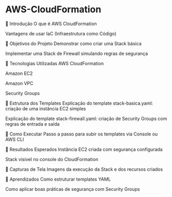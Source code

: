 # AWS-CloudFormation

🔹 Introdução
O que é AWS CloudFormation

Vantagens de usar IaC (Infraestrutura como Código)

🔹 Objetivos do Projeto
Demonstrar como criar uma Stack básica

Implementar uma Stack de Firewall simulando regras de segurança

🔹 Tecnologias Utilizadas
AWS CloudFormation

Amazon EC2

Amazon VPC

Security Groups


🔹 Estrutura dos Templates
Explicação do template stack-basica.yaml: criação de uma instância EC2 simples

Explicação do template stack-firewall.yaml: criação de Security Groups com regras de entrada e saída

🔹 Como Executar
Passo a passo para subir os templates via Console ou AWS CLI

🔹 Resultados Esperados
Instância EC2 criada com segurança configurada

Stack visível no console do CloudFormation

🔹 Capturas de Tela
Imagens da execução da Stack e dos recursos criados

🔹 Aprendizados
Como estruturar templates YAML

Como aplicar boas práticas de segurança com Security Groups
